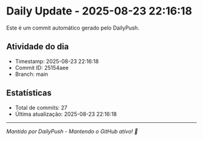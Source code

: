 # Daily Update - 2025-08-23 22:16:18

Este é um commit automático gerado pelo DailyPush.

## Atividade do dia
- Timestamp: 2025-08-23 22:16:18
- Commit ID: 25154aee
- Branch: main

## Estatísticas
- Total de commits: 27
- Última atualização: 2025-08-23 22:16:18

---
*Mantido por DailyPush - Mantendo o GitHub ativo! 🚀*
